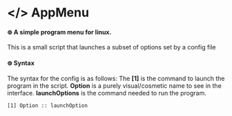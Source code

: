 # </> AppMenu
#### ⊚ A simple program menu for linux.
This is a small script that launches a subset of options set by a config file

#### ⊚ Syntax
The syntax for the config is as follows:
The **[1]** is the command to launch the program in the script.
**Option** is a purely visual/cosmetic name to see in the interface.
**launchOptions** is the command needed to run the program.
```
[1] Option :: launchOption
```
